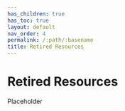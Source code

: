 ```yaml
---
has_children: true
has_toc: true
layout: default
nav_order: 4
permalink: /:path/:basename
title: Retired Resources
---
```


# Retired Resources


Placeholder
